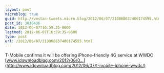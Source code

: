 ```yaml
---
layout: post
microblog: true
guid: http://vmstan-tweets.micro.blog/2012/06/07/210868637400174595.html
post_id: 3036436
date: 2012-06-07T16:59:35-0600
lastmod: 2012-06-07T16:59:35-0600
type: post
url: /2012/06/07/210868637400174595.html
---
```

T-Mobile confirms it will be offering iPhone-friendly 4G service at WWDC [www.idownloadblog.com/2012/06/0...](http://www.idownloadblog.com/2012/06/07/t-mobile-iphone-wwdc/)
